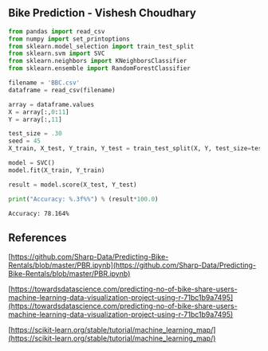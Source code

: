 ## Bike Prediction - Vishesh Choudhary 

```python
from pandas import read_csv
from numpy import set_printoptions
from sklearn.model_selection import train_test_split 
from sklearn.svm import SVC
from sklearn.neighbors import KNeighborsClassifier 
from sklearn.ensemble import RandomForestClassifier

filename = 'BBC.csv'
dataframe = read_csv(filename) 

array = dataframe.values
X = array[:,0:11] 
Y = array[:,11]

test_size = .30
seed = 45
X_train, X_test, Y_train, Y_test = train_test_split(X, Y, test_size=test_size, random_state=seed)

model = SVC()
model.fit(X_train, Y_train) 

result = model.score(X_test, Y_test)

print("Accuracy: %.3f%%") % (result*100.0)
```

    Accuracy: 78.164%

## References 
[https://github.com/Sharp-Data/Predicting-Bike-Rentals/blob/master/PBR.ipynb](https://github.com/Sharp-Data/Predicting-Bike-Rentals/blob/master/PBR.ipynb)

[https://towardsdatascience.com/predicting-no-of-bike-share-users-machine-learning-data-visualization-project-using-r-71bc1b9a7495](https://towardsdatascience.com/predicting-no-of-bike-share-users-machine-learning-data-visualization-project-using-r-71bc1b9a7495)

[https://scikit-learn.org/stable/tutorial/machine_learning_map/](https://scikit-learn.org/stable/tutorial/machine_learning_map/)
